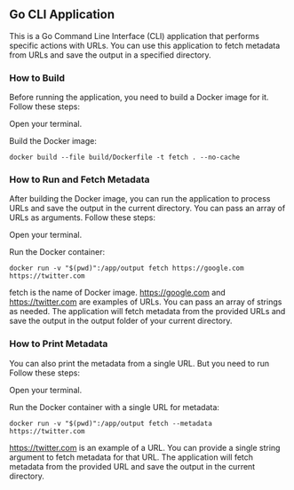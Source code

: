 ## Go CLI Application
This is a Go Command Line Interface (CLI) application that performs specific actions with URLs. You can use this application to fetch metadata from URLs and save the output in a specified directory.

### How to Build
Before running the application, you need to build a Docker image for it. Follow these steps:

Open your terminal.


Build the Docker image:
```
docker build --file build/Dockerfile -t fetch . --no-cache
```

### How to Run and Fetch Metadata
After building the Docker image, you can run the application to process URLs and save the output in the current directory. You can pass an array of URLs as arguments. Follow these steps:

Open your terminal.

Run the Docker container:
```
docker run -v "$(pwd)":/app/output fetch https://google.com https://twitter.com
```
fetch is the name of Docker image.
https://google.com and https://twitter.com are examples of URLs. You can pass an array of strings as needed.
The application will fetch metadata from the provided URLs and save the output in the output folder of your current directory.

### How to Print Metadata
You can also print the metadata from a single URL. But you need to run  Follow these steps:

Open your terminal.

Run the Docker container with a single URL for metadata:
```
docker run -v "$(pwd)":/app/output fetch --metadata https://twitter.com
```
https://twitter.com is an example of a URL. You can provide a single string argument to fetch metadata for that URL.
The application will fetch metadata from the provided URL and save the output in the current directory.
